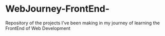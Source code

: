 # WebJourney-FrontEnd-
Repository of the projects I've been making in my journey of learning the FrontEnd of Web Development 
